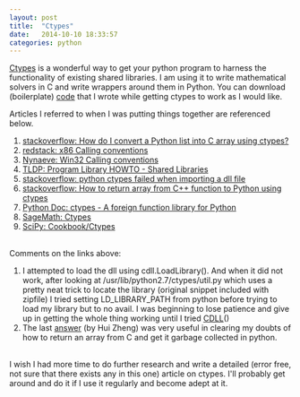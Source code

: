 ```yaml
---
layout: post
title:  "Ctypes"
date:   2014-10-10 18:33:57
categories: python
---
```

[Ctypes][7] is a wonderful way to get your python program to harness the functionality of existing shared libraries. I am using it to write mathematical solvers in C and write wrappers around them in Python. You can download (boilerplate) [code][10] that I wrote while getting ctypes to work as I would like. 

Articles I referred to when I was putting things together are referenced below.

1. [stackoverflow: How do I convert a Python list into C array using ctypes?][1]
2. [redstack: x86 Calling conventions][2]
3. [Nynaeve: Win32 Calling conventions][3]
4. [TLDP: Program Library HOWTO - Shared Libraries][4]
5. [stackoverflow: python ctypes failed when importing a dll file][5]
6. [stackoverflow: How to return array from C++ function to Python using ctypes][6]
7. [Python Doc: ctypes - A foreign function library for Python][7]
8. [SageMath: Ctypes][8]
9. [SciPy: Cookbook/Ctypes][9]  
    
<br/>
Comments on the links above:

1. I attempted to load the dll using cdll.LoadLibrary(). And when it did not work,  after looking at /usr/lib/python2.7/ctypes/util.py 
which uses a pretty neat trick to locate the library (original snippet included with zipfile) I tried setting LD_LIBRARY_PATH from python before trying to load my library but to no avail. I was beginning to lose patience and give up in getting the whole thing working until I tried [CDLL][5]()
2. The last [answer][6] (by Hui Zheng) was very useful in clearing my doubts of how to return an array from C and get it garbage collected in python.    
    
    
<br/>
I wish I had more time to do further research and write a detailed (error free, not sure that there exists any in this one) article on ctypes. I'll probably get around and do it if I use it regularly and become adept at it.


[1]: http://goo.gl/EEoub "Convert Python List"
[2]: http://goo.gl/OEDC1 "x86 Calling conventions"
[3]: http://goo.gl/hyCSp "Win32 Calling conventions"
[4]: http://goo.gl/E6qPw "TLDP: Program Library HOWTO"
[5]: http://goo.gl/cj3mi "Importing DLL files using Ctypes"
[6]: http://goo.gl/DNtSX "Returning array from C/C++ to Python"
[7]: http://goo.gl/fPMgG "Ctypes documentation."
[8]: http://goo.gl/iqlxv "SageMath: Ctypes"
[9]: http://goo.gl/rAX56 "SciPy: Cookbook/Ctypes"
[10]: http://github.com/mod0/ctypes-boilerplate "Boilerplate code using Ctypes"

